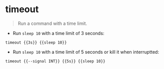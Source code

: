 # timeout

> Run a command with a time limit.

- Run `sleep 10` with a time limit of 3 seconds:

`timeout {{3s}} {{sleep 10}}`

- Run `sleep 10` with a time limit of 5 seconds or kill it when interruptted:

`timeout {{--signal INT}} {{5s}} {{sleep 10}}`
